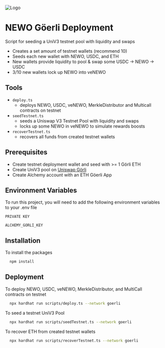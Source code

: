 ![Logo](https://neworder.network/assets/images/logo.png)

# NEWO Göerli Deployment

Script for seeding a UniV3 testnet pool with liquidity and swaps

- Creates a set amount of testnet wallets (recommend 10)
- Seeds each new wallet with NEWO, USDC, and ETH
- New wallets provide liquidity to pool & swap some USDC -> NEWO -> USDC
- 3/10 new wallets lock up NEWO into veNEWO

## Tools

- `deploy.ts`
  - deploys NEWO, USDC, veNEWO, MerkleDistributor and Multicall contracts on testnet
- `seedTestnet.ts`
  - seeds a Uniswap V3 Testnet Pool with liquidity and swaps
  - locks up some NEWO in veNEWO to simulate rewards boosts
- `recoverTestnet.ts`
  - recovers all funds from created testnet wallets

## Prerequisites

- Create testnet deployment wallet and seed with >= 1 Görli ETH
- Create UniV3 pool on [Uniswap Görli](https://app.uniswap.org/#/pool)
- Create Alchemy account with an ETH Göerli App

## Environment Variables

To run this project, you will need to add the following environment variables to your .env file

`PRIVATE KEY`

`ALCHEMY_GORLI_KEY`

## Installation

To install the packages

```bash
  npm install
```

## Deployment

To deploy NEWO, USDC, veNEWO, MerkleDistributor, and MultiCall contracts on testnet

```bash
  npx hardhat run scripts/deploy.ts --network goerli
```

To seed a testnet UniV3 Pool

```bash
  npx hardhat run scripts/seedTestnet.ts --network goerli
```

To recover ETH from created testnet wallets

```bash
  npx hardhat run scripts/recoverTestnet.ts --network goerli
```
